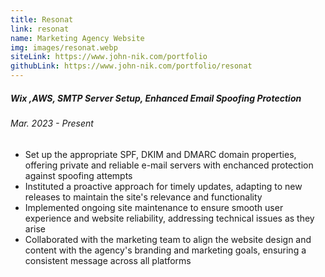 ```yaml
---
title: Resonat
link: resonat
name: Marketing Agency Website
img: images/resonat.webp
siteLink: https://www.john-nik.com/portfolio
githubLink: https://www.john-nik.com/portfolio/resonat
---
```

##### *Wix ,AWS, SMTP Server Setup, Enhanced Email Spoofing Protection*

###### Mar. 2023 - Present

* Set up the appropriate SPF, DKIM and DMARC domain properties, offering private and reliable e-mail servers with enchanced protection against spoofing attempts
* Instituted a proactive approach for timely updates, adapting to new releases to maintain the site's relevance and functionality
* Implemented ongoing site maintenance to ensure smooth user experience and website reliability, addressing technical issues as they arise
* Collaborated with the marketing team to align the website design and content with the agency's branding and marketing goals, ensuring a consistent message across all platforms
